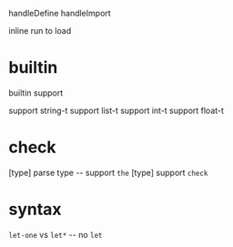 handleDefine
handleImport

inline run to load

# builtin

builtin support

support string-t
support list-t
support int-t
support float-t

# check

[type] parse type -- support `the`
[type] support `check`

# syntax

`let-one` vs `let*` -- no `let`
